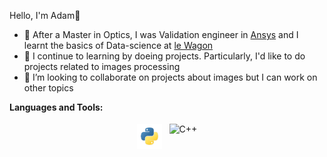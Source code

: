Hello, I'm Adam👋

- 🔭 After a Master in Optics, I was Validation engineer in [Ansys](https://www.ansys.com/) and I learnt the basics of Data-science at [le Wagon](https://www.lewagon.com/)
- 🌱 I continue to learning by doeing projects. Particularly, I'd like to do projects related to images processing
- 👯 I’m looking to collaborate on projects about images but I can work on other topics

**Languages and Tools:** 
<p align="center">
<img src="https://raw.githubusercontent.com/github/explore/80688e429a7d4ef2fca1e82350fe8e3517d3494d/topics/python/python.png" alt="Python" height="40" style="vertical-align:top; margin:4px">
<img src="https://raw.githubusercontent.com/isocpp/logos/master/cpp_logo.png" alt="C++" height="40" style="vertical-align:top; margin:4px">  
</p>  
<!--


- 🤔 I’m looking for help with ...
- 💬 Ask me about ...
- 📫 How to reach me: ...
- 😄 Pronouns: ...
- ⚡ Fun fact: ...
-->
